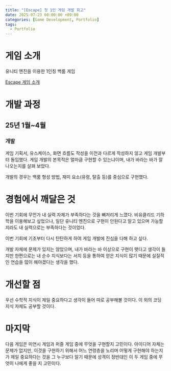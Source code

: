 ```yaml
---
title: "[Escape] 첫 1인 게임 개발 회고"
date: 2025-07-23 00:00:00 +09:00
categories: [Game Development, Portfolio]
tags:
  - Portfolio
---
```


# 게임 소개
유니티 엔진을 이용한 1인칭 백룸 게임

[Escape 게임 소개](https://youtu.be/WyWWxNmWcS8)


# 개발 과정
## 25년 1월~4월
### 개발

게임 기획서, 유스케이스, 화면 흐름도 작성을 이전과 다르게 작성하지 않고 게임 개발부터 돌입했다. 
게임 개발의 본목적은 얼마큼 구현할 수 있는냐이며, 
내가 바라는 바가 잘 나오는지를 살펴 보았다.

개발의 경우는 백룸 형성 방법, 재미 요소(유령, 탈출 등)를 중심으로 구현했다.


# 경험에서 깨달은 것
이번 기회에 무언가 내 실력 자체가 부족하다는 것을 뼈저리게 느꼈다.
비유클리드 기하학을 이용해보고 싶었으나, 일단 유니티 엔진으로 구현이 안된다고 알고 있으며
가능할지라도 내 실력으로는 부족하다는 것이었다.

이번 기회에 기초부터 다시 탄탄하게 하여 게임 개발에 진심을 다해 하고 싶다. 

개발 자체에 문제가 있지는 않았으며, 내가 바라는 바 이상으로 구현이 됏다고 생각이 들지만
한편으로는 내 순수 지식보다는 서치 등을 통하여 얻은 지식이 많기 때문에
실질적인 연습을 많이 해야겠다는 생각을 했다. 


# 개선할 점

우선 수학적 지식이 제일 중요하다고 생각이 들어 따로 공부해볼 것이다.
이 외의 코딩 지식 자체도 공부할 것이다.


# 마지막
다음 게임은 미연시 게임과 퍼즐 게임 중에 무엇을 구현할지 고민이다.
아이디어 자체는 문제가 없지만, 이것을 구현하기 위해서 어느 연령층을 노리며
어떻게 구현해야 하는지가 제일 중요하다는 것을 그 누구보다 알기 때문에
성격이 정반대인 이 두 게임 중에 무엇이 나에게 좋을 지 고민이다.
